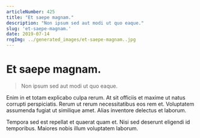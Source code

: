 ```yaml
---
articleNumber: 425
title: "Et saepe magnam."
description: "Non ipsum sed aut modi ut quo eaque."
slug: 'et-saepe-magnam.'
date: 2019-07-14
rngImg: ../generated_images/et-saepe-magnam..jpg
---
```


# Et saepe magnam.

> Non ipsum sed aut modi ut quo eaque.

Enim in et totam explicabo culpa rerum. At sit officiis et maxime ut natus corrupti perspiciatis. Rerum ut rerum necessitatibus eos rem et. Voluptatem assumenda fugiat ut similique amet. Alias inventore delectus et laborum.
 Tempora sed est repellat et quaerat quam et. Nisi sed deserunt eligendi id temporibus. Maiores nobis illum voluptatem laborum.
